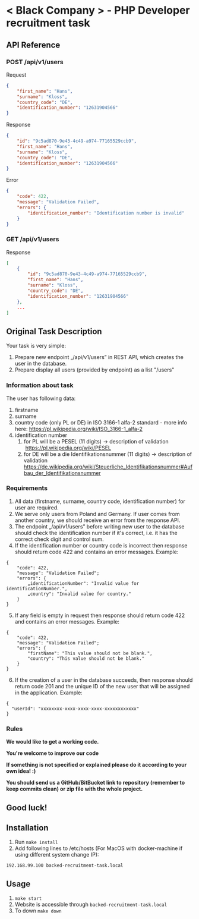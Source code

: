 # < Black Company > - PHP Developer recruitment task

## API Reference

### POST /api/v1/users
Request
```json
{
	"first_name": "Hans",
	"surname": "Kloss",
	"country_code": "DE",
	"identification_number": "12631904566"
}
```
Response
```json
{
	"id": "9c5ad870-9e43-4c49-a974-77165529ccb9",
	"first_name": "Hans",
	"surname": "Kloss",
	"country_code": "DE",
	"identification_number": "12631904566"
}
```
Error
```json
{
	"code": 422,
	"message": "Validation Failed",
	"errors": {
		"identification_number": "Identification number is invalid"
	}
}
```

### GET /api/v1/users
Response
```json
[
	{
		"id": "9c5ad870-9e43-4c49-a974-77165529ccb9",
		"first_name": "Hans",
		"surname": "Kloss",
		"country_code": "DE",
		"identification_number": "12631904566"
	},
	...
]
```

## Original Task Description

Your task is very simple:

1. Prepare new endpoint „/api/v1/users” in REST API, which creates the user in the database.
2. Prepare display all users (provided by endpoint) as a list "/users"


### Information about task
The user has following data:	

1. firstname
2. surname
3. country code (only PL or DE) in ISO 3166-1 alfa-2 standard - more info here: https://pl.wikipedia.org/wiki/ISO_3166-1_alfa-2
4. identification number
    1. for PL will be a PESEL (11 digits) -> description of validation  https://pl.wikipedia.org/wiki/PESEL
    2. for DE will be a die Identifikationsnummer (11 digits) -> description of validation https://de.wikipedia.org/wiki/Steuerliche_Identifikationsnummer#Aufbau_der_Identifikationsnummer


### Requirements
1. All data (firstname, surname, country code, identification number) for user are required.
2. We serve only users from Poland and Germany. If user comes from another country, we should receive an error from the response API.
3. The endpoint „/api/v1/users” before writing new user to the database should check the identification number if it's correct, i.e. it has the correct check digit and control sum.
4. If the identification number or country code is incorrect then response should return code 422 and contains an error messages. Example:
```
{
    "code": 422,
    "message": "Validation Failed";
    "errors": {
        „identificationNumber": "Invalid value for identificationNumber.",
        „country": "Invalid value for country."
    }
}
```
5. If any field is empty in request then response should return code 422 and contains an error messages. Example:
```
{
    "code": 422,
    "message": "Validation Failed";
    "errors": {
        "firstName": "This value should not be blank.",
        "country": "This value should not be blank." 
    }
}
```
6. If the creation of a user in the database succeeds, then response should return code 201 and the unique ID of the new user that will be assigned in the application. Example:
```
{
  "userId": "xxxxxxxx-xxxx-xxxx-xxxx-xxxxxxxxxxxx" 
}
```


### Rules

**We would like to get a working code.**

**You're welcome to improve our code**

**If something is not specified or explained please do it according to your own idea! :)**

**You should send us a GitHub/BitBucket link to repository (remember to keep commits clean) or zip file with the whole project.**


## Good luck!





## Installation

1. Run `make install`
2. Add following lines to /etc/hosts (For MacOS with docker-machine if using different system change IP):

```
192.168.99.100 backed-recruitment-task.local
```


## Usage

1. `make start`
2. Website is accessible through `backed-recruitment-task.local`
4. To down `make down`
